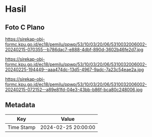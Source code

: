 # Hasil

## Foto C Plano

https://sirekap-obj-formc.kpu.go.id/ec18/pemilu/ppwp/53/10/03/20/06/5310032006002-20240215-070355--b786dac7-e888-4dbf-890d-3602b46fe2d7.jpg

https://sirekap-obj-formc.kpu.go.id/ec18/pemilu/ppwp/53/10/03/20/06/5310032006002-20240225-194449--aaa474dc-13d5-4967-9adc-7a23c54eae2a.jpg

https://sirekap-obj-formc.kpu.go.id/ec18/pemilu/ppwp/53/10/03/20/06/5310032006002-20240215-072152--a89e81fd-04e3-43bb-b86f-bca80c248006.jpg


## Metadata

| Key        | Value               |
| ---------- | ------------------- |
| Time Stamp | 2024-02-25 20:00:00 |



